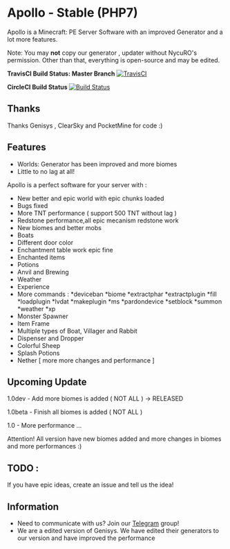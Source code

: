 # Apollo - Stable (PHP7)
Apollo is a Minecraft: PE Server Software with an improved Generator and a lot more features. 

Note: You may **not** copy our generator , updater without NycuRO's permission. Other than that, everything is open-source and may be edited.

**TravisCI Build Status: Master Branch** [![TravisCI](https://travis-ci.org/NycuRO/Apollo.svg?branch=master)](https://travis-ci.org/NycuRO/Apollo "TravisCI Build Status")

**CircleCI Build Status** [![Build Status](https://circleci.com/gh/NycuRO/Apollo.svg?style=shield)](https://circleci.com/gh/NycuRO/Apollo "CircleCI Build Status")


## Thanks

Thanks Genisys , ClearSky and PocketMine for code :)


## Features

- Worlds: Generator has been improved and more biomes
- Little to no lag at all!

Apollo is a perfect software for your server with :

 - New better and epic world with epic chunks loaded
 - Bugs fixed
 - More TNT performance ( support 500 TNT without lag )
 - Redstone performance,all epic mecanism redstone work
 - New biomes and better mobs
 - Boats
 - Different door color
 - Enchantment table work epic fine
 - Enchanted items
 - Potions
 - Anvil and Brewing
 - Weather
 - Experience
 - More commands :
 *deviceban
 *biome
 *extractphar
 *extractplugin
 *fill
 *loadplugin
 *lvdat
 *makeplugin
 *ms
 *pardondevice
 *setblock
 *summon
 *weather
 *xp
 - Monster Spawner
 - Item Frame
 - Multiple types of Boat, Villager and Rabbit
 - Dispenser and Dropper
 - Colorful Sheep
 - Splash Potions 
 - Nether [ more more changes and performance ]


## Upcoming Update

1.0dev - Add more biomes is added ( NOT ALL ) -> RELEASED

1.0beta - Finish all biomes is added ( NOT ALL )

1.0 - More performance
 ...

Attention! All version have new biomes added and more changes in biomes and more performances :)
 
## TODO :

 If you have epic ideas, create an issue and tell us the idea!
 
## Information

- Need to communicate with us? Join our [Telegram](https://telegram.me/joinchat/Ca8L9T9P01PtR1bOEwtxuw) group!
- We are a edited version of Genisys. We have edited their generators to our version and have improved the performance
